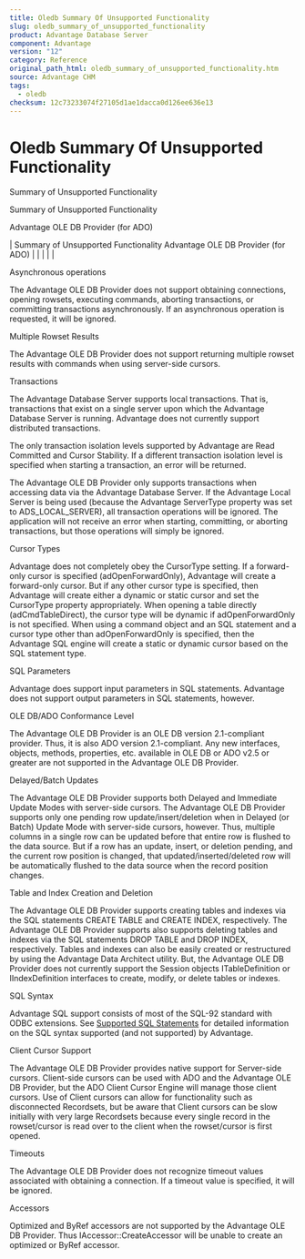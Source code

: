 ```yaml
---
title: Oledb Summary Of Unsupported Functionality
slug: oledb_summary_of_unsupported_functionality
product: Advantage Database Server
component: Advantage
version: "12"
category: Reference
original_path_html: oledb_summary_of_unsupported_functionality.htm
source: Advantage CHM
tags:
  - oledb
checksum: 12c73233074f27105d1ae1dacca0d126ee636e13
---
```


# Oledb Summary Of Unsupported Functionality

Summary of Unsupported Functionality

Summary of Unsupported Functionality

Advantage OLE DB Provider (for ADO)

| Summary of Unsupported Functionality  Advantage OLE DB Provider (for ADO) |  |  |  |  |

Asynchronous operations

The Advantage OLE DB Provider does not support obtaining connections, opening rowsets, executing commands, aborting transactions, or committing transactions asynchronously. If an asynchronous operation is requested, it will be ignored.

Multiple Rowset Results

The Advantage OLE DB Provider does not support returning multiple rowset results with commands when using server-side cursors.

Transactions

The Advantage Database Server supports local transactions. That is, transactions that exist on a single server upon which the Advantage Database Server is running. Advantage does not currently support distributed transactions.

The only transaction isolation levels supported by Advantage are Read Committed and Cursor Stability. If a different transaction isolation level is specified when starting a transaction, an error will be returned.

The Advantage OLE DB Provider only supports transactions when accessing data via the Advantage Database Server. If the Advantage Local Server is being used (because the Advantage ServerType property was set to ADS\_LOCAL\_SERVER), all transaction operations will be ignored. The application will not receive an error when starting, committing, or aborting transactions, but those operations will simply be ignored.

Cursor Types

Advantage does not completely obey the CursorType setting. If a forward-only cursor is specified (adOpenForwardOnly), Advantage will create a forward-only cursor. But if any other cursor type is specified, then Advantage will create either a dynamic or static cursor and set the CursorType property appropriately. When opening a table directly (adCmdTableDirect), the cursor type will be dynamic if adOpenForwardOnly is not specified. When using a command object and an SQL statement and a cursor type other than adOpenForwardOnly is specified, then the Advantage SQL engine will create a static or dynamic cursor based on the SQL statement type.

SQL Parameters

Advantage does support input parameters in SQL statements. Advantage does not support output parameters in SQL statements, however.

OLE DB/ADO Conformance Level

The Advantage OLE DB Provider is an OLE DB version 2.1-compliant provider. Thus, it is also ADO version 2.1-compliant. Any new interfaces, objects, methods, properties, etc. available in OLE DB or ADO v2.5 or greater are not supported in the Advantage OLE DB Provider.

Delayed/Batch Updates

The Advantage OLE DB Provider supports both Delayed and Immediate Update Modes with server-side cursors. The Advantage OLE DB Provider supports only one pending row update/insert/deletion when in Delayed (or Batch) Update Mode with server-side cursors, however. Thus, multiple columns in a single row can be updated before that entire row is flushed to the data source. But if a row has an update, insert, or deletion pending, and the current row position is changed, that updated/inserted/deleted row will be automatically flushed to the data source when the record position changes.

Table and Index Creation and Deletion

The Advantage OLE DB Provider supports creating tables and indexes via the SQL statements CREATE TABLE and CREATE INDEX, respectively. The Advantage OLE DB Provider supports also supports deleting tables and indexes via the SQL statements DROP TABLE and DROP INDEX, respectively. Tables and indexes can also be easily created or restructured by using the Advantage Data Architect utility. But, the Advantage OLE DB Provider does not currently support the Session objects ITableDefinition or IIndexDefinition interfaces to create, modify, or delete tables or indexes.

SQL Syntax

Advantage SQL support consists of most of the SQL-92 standard with ODBC extensions. See [Supported SQL Statements](master_supported_sql_statements.md) for detailed information on the SQL syntax supported (and not supported) by Advantage.

Client Cursor Support

The Advantage OLE DB Provider provides native support for Server-side cursors. Client-side cursors can be used with ADO and the Advantage OLE DB Provider, but the ADO Client Cursor Engine will manage those client cursors. Use of Client cursors can allow for functionality such as disconnected Recordsets, but be aware that Client cursors can be slow initially with very large Recordsets because every single record in the rowset/cursor is read over to the client when the rowset/cursor is first opened.

Timeouts

The Advantage OLE DB Provider does not recognize timeout values associated with obtaining a connection. If a timeout value is specified, it will be ignored.

Accessors

Optimized and ByRef accessors are not supported by the Advantage OLE DB Provider. Thus IAccessor::CreateAccessor will be unable to create an optimized or ByRef accessor.
